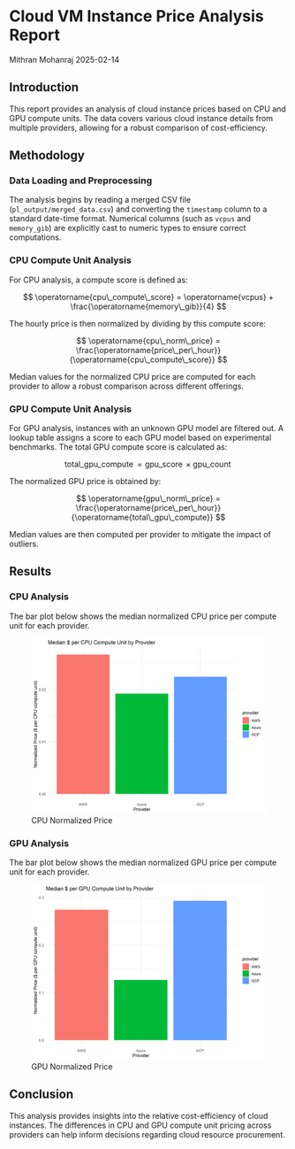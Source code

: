 Cloud VM Instance Price Analysis Report
================
Mithran Mohanraj
2025-02-14

## Introduction

This report provides an analysis of cloud instance prices based on CPU
and GPU compute units. The data covers various cloud instance details
from multiple providers, allowing for a robust comparison of
cost-efficiency.

## Methodology

### Data Loading and Preprocessing

The analysis begins by reading a merged CSV file
(`pl_output/merged_data.csv`) and converting the `timestamp` column to a
standard date-time format. Numerical columns (such as `vcpus` and
`memory_gib`) are explicitly cast to numeric types to ensure correct
computations.

### CPU Compute Unit Analysis

For CPU analysis, a compute score is defined as:

$$
\operatorname{cpu\_compute\_score} = \operatorname{vcpus} + \frac{\operatorname{memory\_gib}}{4}
$$

The hourly price is then normalized by dividing by this compute score:

$$
\operatorname{cpu\_norm\_price} = \frac{\operatorname{price\_per\_hour}}{\operatorname{cpu\_compute\_score}}
$$

Median values for the normalized CPU price are computed for each
provider to allow a robust comparison across different offerings.

### GPU Compute Unit Analysis

For GPU analysis, instances with an unknown GPU model are filtered out.
A lookup table assigns a score to each GPU model based on experimental
benchmarks. The total GPU compute score is calculated as:

$$
\operatorname{total\_gpu\_compute} = \operatorname{gpu\_score} \times \operatorname{gpu\_count}
$$

The normalized GPU price is obtained by:

$$
\operatorname{gpu\_norm\_price} = \frac{\operatorname{price\_per\_hour}}{\operatorname{total\_gpu\_compute}}
$$

Median values are then computed per provider to mitigate the impact of
outliers.

## Results

### CPU Analysis

The bar plot below shows the median normalized CPU price per compute
unit for each provider.

<figure>
<img src="r_output/cpu_norm_price_by_provider.png"
alt="CPU Normalized Price" />
<figcaption aria-hidden="true">CPU Normalized Price</figcaption>
</figure>

### GPU Analysis

The bar plot below shows the median normalized GPU price per compute
unit for each provider.

<figure>
<img src="r_output/gpu_norm_price_by_provider.png"
alt="GPU Normalized Price" />
<figcaption aria-hidden="true">GPU Normalized Price</figcaption>
</figure>

## Conclusion

This analysis provides insights into the relative cost-efficiency of
cloud instances. The differences in CPU and GPU compute unit pricing
across providers can help inform decisions regarding cloud resource
procurement.
